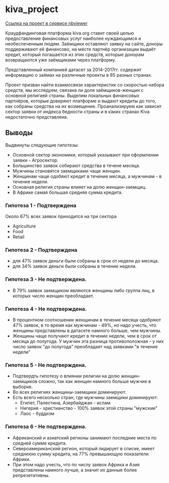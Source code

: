# kiva_project
[Ссылка на проект в сервисе nbviewer](https://nbviewer.org/github/franktoblack/kiva_project/blob/551ce5e9b95e8511b7cc9e13311afc22258ba10d/kiva_project.ipynb)

Краудфандинговая платформа kiva.org ставит своей целью предоставление финансовых услуг наиболее нуждающимся и необеспеченным людям. Заёмщики оставляют заявку на сайте, доноры поддерживают её финансово, на месте партнёр организации выдаёт кредит, который погашается из этих средств, которые донорам возвращаются уже заёмщиками через платформу.

Представленный компанией датасет за 2014-2017гг. содержит информацию о займах на различные проекты в 85 разных странах.

Проект призван найти взаимосвязи характеристик со скоростью набора средств, мы исследуем, связана ли доля заёмщиков-женщин с основной религией страны. Выделим локальных финансовых партнёров, которые доверяют платформе и выдают кредиты до того, как собраны средства на их возмещение. Проанализируем как зависит сектор заявки от индекса бедности страны и в каких странах Kiva недостаточно представлена.
## Выводы

Выдвинуты следующие гипотезы:

- Основной сектор экономики, который указывают при оформлении заявки - Агросектор.
- Большинство заявок собирают средства в течене месяца.
- Мужчины становятся заемщиками чаще женщин.
- Женщинам чаще одобяют кредит в течение месяца, а мужчинам - в течение недели.
- Основная религия страны влияет на долю женщин-заемщиц.
- В Африке самая большая средняя сумма кредита.

### Гипотеза 1 - Подтверждена

Около 67% всех заявок приходится на три сектора
- Agriculture
- Food
- Retail
  
### Гипотеза 2 - Подтверждена
- для 47% заявок деньги были собраны в срок от недели до месяца.
- для 34% заявок деньги были собраны в течение недели.

### Гипотеза 3 - Не подтверждена.
- В 79% заявок заемщиком являются женщины либо группа лиц, в которых число женщин преобладает.

### Гипотеза 4 - Не подтверждена.
- В процентном соотношении женщинам в течение месяца одобряют 47% заявок, в то время как мужчинам - 49%, но надо учесть, что женщины представлены в датасете намного больше, чем мужчины.
- Женщины чаще получают кредит в течение недели, чем в срок от месяца до полугода. У мужчин эта разница противоположная - у них число заявок "до полугода" преобладает над заявками "в течение недели"

### Гипотеза 5 - Не подтверждена.
- Подтвердть гипотезу о влиянии религии на долю женщин-заемщиков сложно, так как женщин намного больше мужчие в выборке.
- Во всех религиях женщины-заемщики доминируют.
- Есть всего несколько стран, где мужчины заемщики доминируют:
  - Египет, Палестина, Азербайджан - ислам
  - Нигерия - христианство - 100% заявок этой страны "мужские"
  - Лаос - буддизм

### Гипотеза 6 - Не подтверждена.

- Африканский и азиатский регионы занимают последние места по средней сумме кредита.
- Североамериканский регион, который лидирует в списке, имеет среднеюю сумму кредита, на 77% превышающую показатели Африки.
- При этом надо учесть, что по числу заявок Африка и Азия представлены намного лучше, а значит их данные более репрезетативны.
